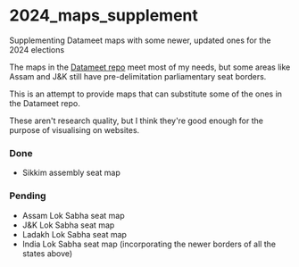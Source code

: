 # 2024_maps_supplement
Supplementing Datameet maps with some newer, updated ones for the 2024 elections

The maps in the [Datameet repo](https://github.com/datameet/maps) meet most of my needs, but some areas like Assam and J&K still have pre-delimitation parliamentary seat borders.

This is an attempt to provide maps that can substitute some of the ones in the Datameet repo.

These aren't research quality, but I think they're good enough for the purpose of visualising on websites.

### Done
* Sikkim assembly seat map

### Pending
* Assam Lok Sabha seat map
* J&K Lok Sabha seat map
* Ladakh Lok Sabha seat map
* India Lok Sabha seat map (incorporating the newer borders of all the states above)



